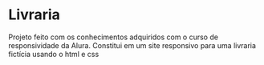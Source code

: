 # Livraria
Projeto feito com os conhecimentos adquiridos com o curso de responsividade da Alura. Constitui em um site responsivo para uma livraria fictícia usando o html e css
